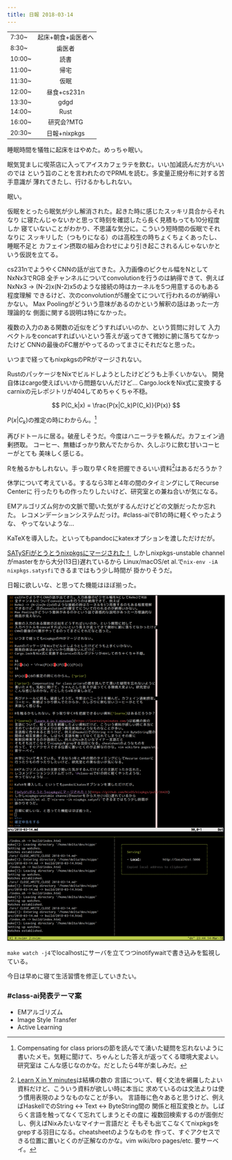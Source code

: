 ```yaml
---
title: 日報 2018-03-14
---
```


|||
|:-|:-:|
|7:30~|起床+朝食+歯医者へ|
|8:30~|歯医者|
|10:00~|読書|
|11:00~|帰宅|
|11:30~|仮眠|
|12:00~|昼食+cs231n|
|13:30~|gdgd|
|14:00~|Rust|
|16:00~|研究会?MTG|
|20:30~|日報+nixpkgs|

睡眠時間を犠牲に起床をはやめた。めっちゃ眠い。

眠気覚ましに喫茶店に入ってアイスカフェラテを飲む。いい加減読んだ方がいいのでは
という旨のことを言われたのでPRMLを読む。多変量正規分布に対する苦手意識が
薄れてきたし、行けるかもしれない。

眠い。

仮眠をとったら眠気が少し解消された。起きた時に感じたスッキリ具合からそれなり
に寝たんじゃないかと思って時刻を確認したら長く見積もっても10分程度しか
寝ていないことがわかり、不思議な気分に。こういう短時間の仮眠でそれなりに
スッキリした（つもりになる）のは高校生の時ちょくちょくあったし、睡眠不足と
カフェイン摂取の組み合わせにより引き起こされるんじゃないかという仮説を立てる。

cs231nでようやくCNNの話が出てきた。入力画像のピクセル幅をNとしてNxNx3でRGB
全チャンネルについてconvolutionを行うのは納得できて、例えば
NxNx3 -> (N-2)x(N-2)x5のような接続の時はカーネルを5つ用意するのもある程度理解
できるけど、次のconvolutionが5層全てについて行われるのが納得いかない。
Max Poolingがどういう意味があるのかという解釈の話はあった一方理論的な
側面に関する説明は特になかった。

複数の入力のある関数の近似をどうすればいいのか、という質問に対して
入力ベクトルをconcatすればいいという答えが返ってきて微妙に腑に落ちてなかったけど
CNNの最後のFC層がやってるのってまさにそれだなと思った。

いつまで経ってもnixpkgsのPRがマージされない。

RustのパッケージをNixでビルドしようとしたけどどうも上手くいかない。
開発自体はcargo使えばいいから問題ないんだけど...
Cargo.lockをNix式に変換するcarnixの元レポジトリが404してめちゃくちゃ不穏。

$$
P(C_k|x) = \frac{P(x|C_k)P(C_k)}{P(x)}
$$

$P(x|C_k)$の推定の時にわからん。[^prior]

[^prior]: Compensating for class priorsの節を読んでて湧いた疑問を忘れないように
書いたメモ。気軽に聞けて、ちゃんとした答えが返ってくる環境大変よい。研究室は
こんな感じなのかな。だとしたら4年が楽しみだ。

再びドトールに居る。破産しそうだ。今度はハニーラテを頼んだ。カフェイン過剰摂取。
コーヒー、無糖ばっかり飲んでたからか、久しぶりに飲む甘いコーヒーがとても
美味しく感じる。

Rを触るかもしれない。手っ取り早くRを把握できるいい資料[^learnx]はあるだろうか？

[^learnx]: [Learn X in Y minutes](https://learnxinyminutes.com/)は結構の数の
言語について、軽く文法を網羅したよい資料だけど、こういう資料が欲しい時に本当に
求めているのは文法よりは使う慣用表現のようなものなことが多い。
言語毎に色々あると思うけど、例えばHaskellでのString <-> Text <-> ByteString間の
関係と相互変換とか。しばらく言語を触ってなくて忘れてしまうとその度に
複数回検索するのが面倒だし、例えばNixみたいなマイナー言語だと
そもそも出てこなくてnixpkgsをgrepする羽目になる。cheatsheetのようなものを
作って、すぐアクセスできる位置に置いとくのが正解なのかな。vim wiki/bro pages/etc.
要サーベイ。

休学について考えている。するなら3年と4年の間のタイミングにしてRecurse Centerに
行ったりもの作ったりしたいけど、研究室との兼ね合いが気になる。

EMアルゴリズム何かの文脈で聞いた気がするんだけどどの文脈だったか忘れた。
レコメンデーションシステムだっけ。\#class-aiでB1の時に軽くやったような、
やってないような...

KaTeXを導入した。といってもpandocにkatexオプションを渡しただけだが。

[SATySFiがとうとうnixpkgsにマージされた！](https://github.com/NixOS/nixpkgs/pull/36428)
しかしnixpkgs-unstable channelがmasterをから大分(13日)遅れているから
Linux/macOS/et al.で`nix-env -iA nixpkgs.satysfi`できるまではもう少し時間が
掛かりそうだ。

日報に欲しいな、と思ってた機能はほぼ揃った。

![日報の様子](./img/nippo-setup.png)

`make watch -j4`でlocalhostにサーバを立てつつinotifywaitで書き込みを監視している。

今日は早めに寝て生活習慣を修正していきたい。

### \#class-ai発表テーマ案

- EMアルゴリズム
- Image Style Transfer
- Active Learning

